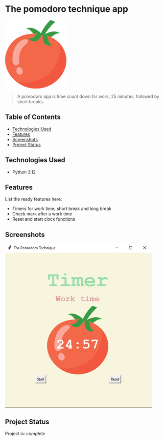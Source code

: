 # The pomodoro technique app
![Example screenshot](./tomato.png)
> A pomodoro app is time count down for work, 25 minutes, followed by short breaks.


## Table of Contents
* [Technologies Used](#technologies-used)
* [Features](#features)
* [Screenshots](#screenshots)
* [Project Status](#project-status)


## Technologies Used
- Python 3.12


## Features
List the ready features here:
- Timers for work time, short break and long break
- Check mark after a work time
- Reset and start clock functions


## Screenshots
![Example screenshot](./img/Pomodoro-work_time.png)


## Project Status
Project is:  _complete_ 
